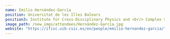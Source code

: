 ```yaml
---
name: Emilio Hernández-García
position: Universitat de les Illes Balears
position3: Institute for Cross-Disciplinary Physics and <br/> Complex Systems
image_path: /new_imgs/attendees/Hernández-García.jpg
website: "https://ifisc.uib-csic.es/en/people/emilio-hernandez-garcia/"
---
```

